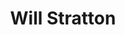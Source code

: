 ---
title: "Will Stratton"
summary: "American singer-songwriter born 1987 in Northern California."
slug: "will-stratton"
image: "will-stratton.jpg"
apple_music_artist_url: "https://music.apple.com/gb/artist/will-stratton/212894782"
wikipedia_url: "none"
---